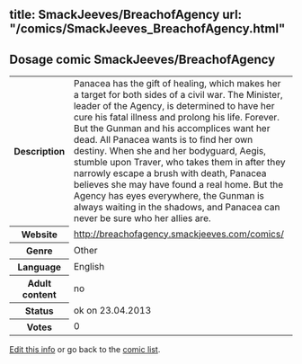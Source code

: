 title: SmackJeeves/BreachofAgency
url: "/comics/SmackJeeves_BreachofAgency.html"
---
Dosage comic SmackJeeves/BreachofAgency
-----------------------------------------

<table class="comicinfo">
<tr>
<th>Description</th><td>Panacea has the gift of healing, which makes her a target for both sides of a civil war. The Minister, leader of the Agency, is determined to have her cure his fatal illness and prolong his life. Forever. But the Gunman and his accomplices want her dead. All Panacea wants is to find her own destiny. When she and her bodyguard, Aegis, stumble upon Traver, who takes them in after they narrowly escape a brush with death, Panacea believes she may have found a real home. But the Agency has eyes everywhere, the Gunman is always waiting in the shadows, and Panacea can never be sure who her allies are.</td>
</tr>
<tr>
<th>Website</th><td><a href="http://breachofagency.smackjeeves.com/comics/">http://breachofagency.smackjeeves.com/comics/</a></td>
</tr>
<tr>
<th>Genre</th><td>Other</td>
</tr>
<tr>
<th>Language</th><td>English</td>
</tr>
<tr>
<th>Adult content</th><td>no</td>
</tr>
<tr>
<th>Status</th><td>ok on 23.04.2013</td>
</tr>
<tr>
<th>Votes</th><td>0</div></td>
</tr>
</table>

[Edit this info](/comics/SmackJeeves_BreachofAgency_edit.html) or go back to the [comic list](../comic-index.html).
